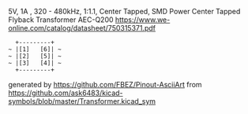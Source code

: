 5V, 1A , 320 - 480kHz, 1:1.1, Center Tapped, SMD
Power Center Tapped Flyback Transformer AEC-Q200
https://www.we-online.com/catalog/datasheet/750315371.pdf


	  +---------+
	~ |[1]   [6]| ~
	~ |[2]   [5]| ~
	~ |[3]   [4]| ~
	  +---------+


generated by https://github.com/FBEZ/Pinout-AsciiArt from https://github.com/ask6483/kicad-symbols/blob/master/Transformer.kicad_sym